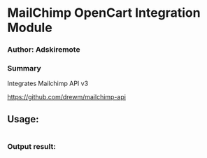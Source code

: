 # MailChimp OpenCart Integration Module

### Author: Adskiremote

### Summary
Integrates Mailchimp API v3

https://github.com/drewm/mailchimp-api

## Usage:
````

````

### Output result:
```

```

